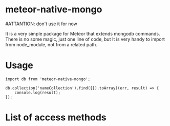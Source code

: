# meteor-native-mongo

#ATTANTION: don't use it for now

It is a very simple package for Meteor that extends mongodb commands.
There is no some magic, just one line of code, but It is very handy to import from node_module, not from a related path.

# Usage
```
import db from 'meteor-native-mongo';

db.collection('nameCollection').find({}).toArray((err, result) => {
	console.log(result);
});
```
# List of access methods

